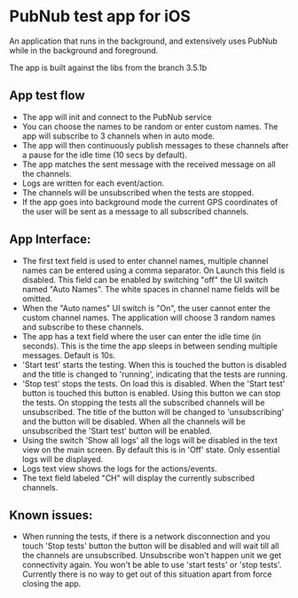 # PubNub test app for iOS
An application that runs in the background, and extensively uses PubNub while in the background and foreground.

The app is built against the libs from the branch 3.5.1b

## App test flow
- The app will init and connect to the PubNub service
- You can choose the names to be random or enter custom names. The app will subscribe to 3 channels when in auto mode.
- The app will then continuously publish messages to these channels after a pause for the idle time (10 secs by default).
- The app matches the sent message with the received message on all the channels.
- Logs are written for each event/action.
- The channels will be unsubscribed when the tests are stopped.
- If the app goes into background mode the current GPS coordinates of the user will be sent as a message to all subscribed channels.

## App Interface:
- The first text field is used to enter channel names, multiple channel names can be entered using a comma separator. On Launch this field is disabled. This field can be enabled by switching "off" the UI switch named "Auto Names". The white spaces in channel name fields will be omitted.
- When the "Auto names" UI switch is "On", the user cannot enter the custom channel names. The application will choose 3 random names and subscribe to these channels.
- The app has a text field where the user can enter the idle time (in seconds). This is the time the app sleeps in between sending multiple messages. Default is 10s.
- 'Start test' starts the testing. When this is touched the button is disabled and the title is changed to 'running', indicating that the tests are running.
- 'Stop test' stops the tests. On load this is disabled. When the 'Start test' button is touched this button is enabled. Using this button we can stop the tests. On stopping the tests all the subscribed channels will be unsubscribed. The title of the button will be changed to 'unsubscribing' and the button will be disabled. When all the channels will be unsubscribed the 'Start test' button will be enabled.
- Using the switch 'Show all logs' all the logs will be disabled in the text view on the main screen. By default this is in 'Off' state. Only essential logs will be displayed.
- Logs text view shows the logs for the actions/events.
- The text field labeled "CH" will display the currently subscribed channels.

## Known issues:
- When running the tests, if there is a network disconnection and you touch 'Stop tests' button the button will be disabled and will wait till all the channels are unsubscribed. Unsubscribe won't happen unit we get connectivity again. You won't be able to use 'start tests' or 'stop tests'. Currently there is no way to get out of this situation apart from force closing the app.


